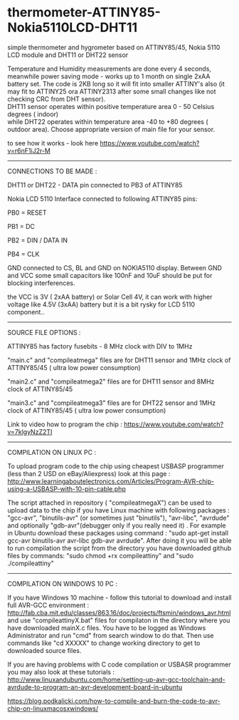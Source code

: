 # thermometer-ATTINY85-Nokia5110LCD-DHT11
simple thermometer and hygrometer based on ATTINY85/45, Nokia 5110 LCD module and DHT11 or DHT22 sensor

Temperature and Humidity measurements are done every 4 seconds, meanwhile power saving mode - works up to 1 month on single 2xAA  battery set. 
The code is 2KB long so it will fit into smaller ATTINY's also (it may fit to ATTINY25 ora ATTINY2313 after some small changes   like not checking CRC from DHT sensor).  
DHT11 sensor operates within positive temperature area 0 - 50 Celsius degrees ( indoor)  
while  DHT22 operates within temperature area  -40 to +80 degrees ( outdoor area). 
Choose appropriate version of main file for your sensor.


to see how it works - look here https://www.youtube.com/watch?v=r6nF1iJ2r-M


----------------------------------------------------------------------------------------------------------------------------

CONNECTIONS TO BE MADE :

DHT11 or DHT22 - DATA pin connected to PB3 of ATTINY85

Nokia LCD 5110 Interface connected to following ATTINY85 pins:

PB0 = RESET

PB1 = DC

PB2 = DIN / DATA IN

PB4 = CLK

GND connected to CS, BL and GND on NOKIA5110 display. Between GND and VCC some small capacitors like 100nF and 10uF should be put for blocking interferences.

the VCC is 3V ( 2xAA battery) or Solar Cell 4V, it can work with higher voltage like 4.5V (3xAA) battery but it is a bit rysky for LCD 5110 component..

------------------------------------------------------------------------------------------------------------------------

SOURCE FILE OPTIONS :

ATTINY85 has factory fusebits - 8 MHz clock with DIV to 1MHz

"main.c" and "compileatmega" files are for DHT11 sensor and 1MHz clock of ATTINY85/45 ( ultra low power consumption)

"main2.c" and "compileatmega2" files are for DHT11 sensor and 8MHz clock of ATTINY85/45

"main3.c" and "compileatmega3" files are for DHT22 sensor and 1MHz clock of ATTINY85/45 ( ultra low power consumption)

Link to video how to program the chip : https://www.youtube.com/watch?v=7klgyNzZ2TI


------------------------------------------------------------------------------------------------------

COMPILATION ON LINUX PC :

To upload program code to the chip using cheapest USBASP programmer (less than 2 USD on eBay/Aliexpress) 
look at this page : http://www.learningaboutelectronics.com/Articles/Program-AVR-chip-using-a-USBASP-with-10-pin-cable.php

The script attached in repository ( "compileatmegaX") can be used to upload data to the chip if you have Linux machine with following packages : "gcc-avr", "binutils-avr" (or sometimes just "binutils"), "avr-libc", "avrdude" and optionally "gdb-avr"(debugger only if you really need it) . 
For example in Ubuntu download these packages using command : "sudo apt-get install gcc-avr binutils-avr avr-libc gdb-avr avrdude". 
After doing it you will be able to run compilation the script from the directory you have downloaded github files by commands: "sudo chmod +rx compileattiny" and "sudo ./compileattiny"  

------------------------------------------------------------------------------------------------------

COMPILATION ON WINDOWS 10 PC :

If you have Windows 10 machine - follow this tutorial to download and install full AVR-GCC environment : http://fab.cba.mit.edu/classes/863.16/doc/projects/ftsmin/windows_avr.html
and use "compileattinyX.bat" files for compilaton in the directory where you have downloaded mainX.c files. You have to be logged as Windows Administrator and run "cmd" from search window to do that. Then use commands like "cd XXXXX" to change working directory to get to downloaded source files.


If you are having problems with C code compilation or USBASR programmer you may also look at these tutorials  :  http://www.linuxandubuntu.com/home/setting-up-avr-gcc-toolchain-and-avrdude-to-program-an-avr-development-board-in-ubuntu 

https://blog.podkalicki.com/how-to-compile-and-burn-the-code-to-avr-chip-on-linuxmacosxwindows/  



